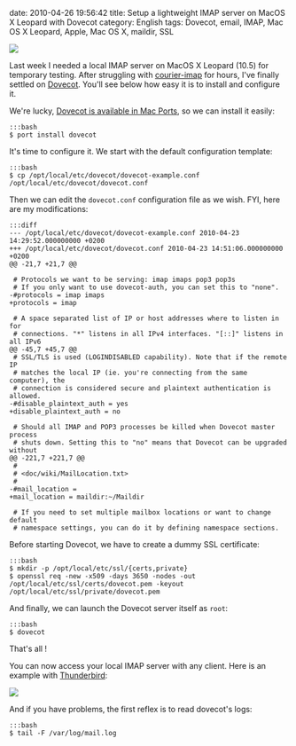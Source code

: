 date: 2010-04-26 19:56:42
title: Setup a lightweight IMAP server on MacOS X Leopard with Dovecot
category: English
tags: Dovecot, email, IMAP, Mac OS X Leopard, Apple, Mac OS X, maildir, SSL

![](/uploads/2010/dovecot-on-macosx.png)

Last week I needed a local IMAP server on MacOS X Leopard (10.5) for temporary testing. After struggling with [courier-imap](http://www.courier-mta.org/imap/) for hours, I've finally settled on [Dovecot](http://www.dovecot.org/). You'll see below how easy it is to install and configure it.

We're lucky, [Dovecot is available in Mac Ports](http://www.macports.org/ports.php?by=name&substr=dovecot), so we can install it easily:

    :::bash
    $ port install dovecot

It's time to configure it. We start with the default configuration template:

    :::bash
    $ cp /opt/local/etc/dovecot/dovecot-example.conf /opt/local/etc/dovecot/dovecot.conf

Then we can edit the `dovecot.conf` configuration file as we wish. FYI, here are my modifications:

    :::diff
    --- /opt/local/etc/dovecot/dovecot-example.conf	2010-04-23 14:29:52.000000000 +0200
    +++ /opt/local/etc/dovecot/dovecot.conf	2010-04-23 14:51:06.000000000 +0200
    @@ -21,7 +21,7 @@

     # Protocols we want to be serving: imap imaps pop3 pop3s
     # If you only want to use dovecot-auth, you can set this to "none".
    -#protocols = imap imaps
    +protocols = imap

     # A space separated list of IP or host addresses where to listen in for
     # connections. "*" listens in all IPv4 interfaces. "[::]" listens in all IPv6
    @@ -45,7 +45,7 @@
     # SSL/TLS is used (LOGINDISABLED capability). Note that if the remote IP
     # matches the local IP (ie. you're connecting from the same computer), the
     # connection is considered secure and plaintext authentication is allowed.
    -#disable_plaintext_auth = yes
    +disable_plaintext_auth = no

     # Should all IMAP and POP3 processes be killed when Dovecot master process
     # shuts down. Setting this to "no" means that Dovecot can be upgraded without
    @@ -221,7 +221,7 @@
     #
     # <doc/wiki/MailLocation.txt>
     #
    -#mail_location =
    +mail_location = maildir:~/Maildir

     # If you need to set multiple mailbox locations or want to change default
     # namespace settings, you can do it by defining namespace sections.

Before starting Dovecot, we have to create a dummy SSL certificate:

    :::bash
    $ mkdir -p /opt/local/etc/ssl/{certs,private}
    $ openssl req -new -x509 -days 3650 -nodes -out /opt/local/etc/ssl/certs/dovecot.pem -keyout /opt/local/etc/ssl/private/dovecot.pem

And finally, we can launch the Dovecot server itself as `root`:

    :::bash
    $ dovecot

That's all !

You can now access your local IMAP server with any client. Here is an example with [Thunderbird](http://www.mozillamessaging.com/thunderbird/):

![](/uploads/2010/thunderbird-macosx-local-imap-server-config.png)

And if you have problems, the first reflex is to read dovecot's logs:

    :::bash
    $ tail -F /var/log/mail.log

